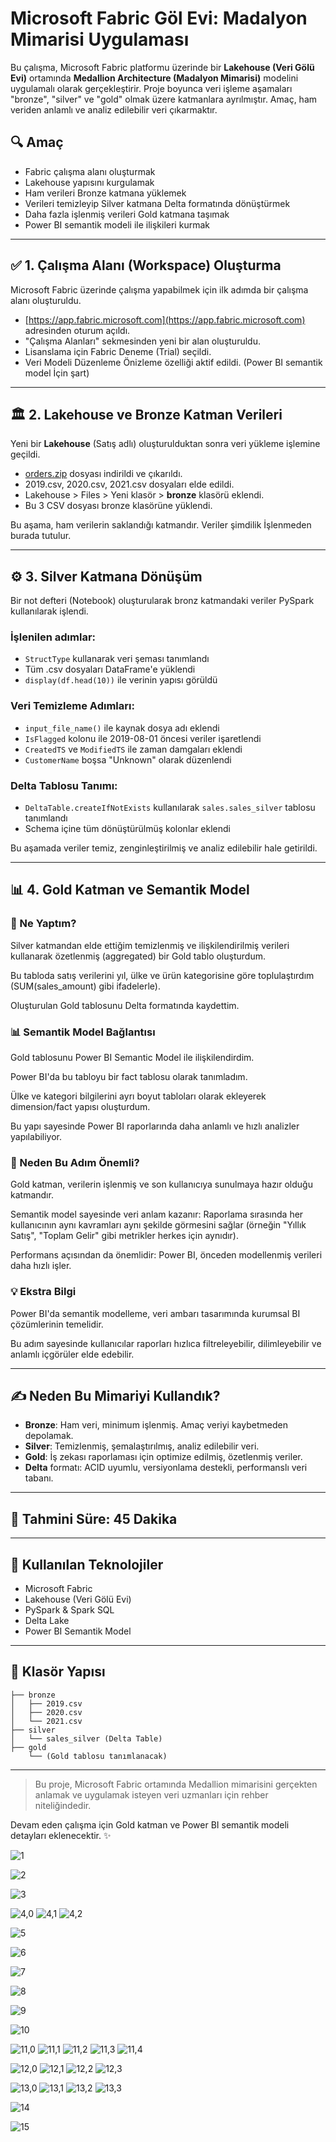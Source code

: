 # Microsoft Fabric Göl Evi: Madalyon Mimarisi Uygulaması

Bu çalışma, Microsoft Fabric platformu üzerinde bir **Lakehouse (Veri Gölü Evi)** ortamında **Medallion Architecture (Madalyon Mimarisi)** modelini uygulamalı olarak gerçekleştirir. Proje boyunca veri işleme aşamaları "bronze", "silver" ve "gold" olmak üzere katmanlara ayrılmıştır. Amaç, ham veriden anlamlı ve analiz edilebilir veri çıkarmaktır.

## 🔍 Amaç

* Fabric çalışma alanı oluşturmak
* Lakehouse yapısını kurgulamak
* Ham verileri Bronze katmana yüklemek
* Verileri temizleyip Silver katmana Delta formatında dönüştürmek
* Daha fazla işlenmiş verileri Gold katmana taşımak
* Power BI semantik modeli ile ilişkileri kurmak

---

## ✅ 1. Çalışma Alanı (Workspace) Oluşturma

Microsoft Fabric üzerinde çalışma yapabilmek için ilk adımda bir çalışma alanı oluşturuldu.

* [https://app.fabric.microsoft.com](https://app.fabric.microsoft.com) adresinden oturum açıldı.
* "Çalışma Alanları" sekmesinden yeni bir alan oluşturuldu.
* Lisanslama için Fabric Deneme (Trial) seçildi.
* Veri Modeli Düzenleme Önizleme özelliği aktif edildi. (Power BI semantik model İçin şart)

---

## 🏛️ 2. Lakehouse ve Bronze Katman Verileri

Yeni bir **Lakehouse** (Satış adlı) oluşturulduktan sonra veri yükleme işlemine geçildi.

* [orders.zip](https://github.com/MicrosoftLearning/dp-data/blob/main/orders.zip) dosyası indirildi ve çıkarıldı.
* 2019.csv, 2020.csv, 2021.csv dosyaları elde edildi.
* Lakehouse > Files > Yeni klasör > **bronze** klasörü eklendi.
* Bu 3 CSV dosyası bronze klasörüne yüklendi.

Bu aşama, ham verilerin saklandığı katmandır. Veriler şimdilik İşlenmeden burada tutulur.

---

## ⚙️ 3. Silver Katmana Dönüşüm

Bir not defteri (Notebook) oluşturularak bronz katmandaki veriler PySpark kullanılarak işlendi.

### İşlenilen adımlar:

* `StructType` kullanarak veri şeması tanımlandı
* Tüm .csv dosyaları DataFrame'e yüklendi
* `display(df.head(10))` ile verinin yapısı görüldü

### Veri Temizleme Adımları:

* `input_file_name()` ile kaynak dosya adı eklendi
* `IsFlagged` kolonu ile 2019-08-01 öncesi veriler işaretlendi
* `CreatedTS` ve `ModifiedTS` ile zaman damgaları eklendi
* `CustomerName` boşsa "Unknown" olarak düzenlendi

### Delta Tablosu Tanımı:

* `DeltaTable.createIfNotExists` kullanılarak `sales.sales_silver` tablosu tanımlandı
* Schema içine tüm dönüştürülmüş kolonlar eklendi

Bu aşamada veriler temiz, zenginleştirilmiş ve analiz edilebilir hale getirildi.

---

## 📊 4. Gold Katman ve Semantik Model
### 📂 Ne Yaptım?
Silver katmandan elde ettiğim temizlenmiş ve ilişkilendirilmiş verileri kullanarak özetlenmiş (aggregated) bir Gold tablo oluşturdum.

Bu tabloda satış verilerini yıl, ülke ve ürün kategorisine göre toplulaştırdım (SUM(sales_amount) gibi ifadelerle).

Oluşturulan Gold tablosunu Delta formatında kaydettim.

### 📊 Semantik Model Bağlantısı
Gold tablosunu Power BI Semantic Model ile ilişkilendirdim.

Power BI'da bu tabloyu bir fact tablosu olarak tanımladım.

Ülke ve kategori bilgilerini ayrı boyut tabloları olarak ekleyerek dimension/fact yapısı oluşturdum.

Bu yapı sayesinde Power BI raporlarında daha anlamlı ve hızlı analizler yapılabiliyor.

### 🧠 Neden Bu Adım Önemli?
Gold katman, verilerin işlenmiş ve son kullanıcıya sunulmaya hazır olduğu katmandır.

Semantik model sayesinde veri anlam kazanır: Raporlama sırasında her kullanıcının aynı kavramları aynı şekilde görmesini sağlar (örneğin "Yıllık Satış", "Toplam Gelir" gibi metrikler herkes için aynıdır).

Performans açısından da önemlidir: Power BI, önceden modellenmiş verileri daha hızlı işler.

### 💡 Ekstra Bilgi
Power BI'da semantik modelleme, veri ambarı tasarımında kurumsal BI çözümlerinin temelidir.

Bu adım sayesinde kullanıcılar raporları hızlıca filtreleyebilir, dilimleyebilir ve anlamlı içgörüler elde edebilir.

---

## ✍️ Neden Bu Mimariyi Kullandık?

* **Bronze**: Ham veri, minimum işlenmiş. Amaç veriyi kaybetmeden depolamak.
* **Silver**: Temizlenmiş, şemalaştırılmış, analiz edilebilir veri.
* **Gold**: İş zekası raporlaması için optimize edilmiş, özetlenmiş veriler.
* **Delta** formatı: ACID uyumlu, versiyonlama destekli, performanslı veri tabanı.

---

## 📅 Tahmini Süre: 45 Dakika

---

## 🚀 Kullanılan Teknolojiler

* Microsoft Fabric
* Lakehouse (Veri Gölü Evi)
* PySpark & Spark SQL
* Delta Lake
* Power BI Semantik Model

---

## 📁 Klasör Yapısı

```
├── bronze
│   ├── 2019.csv
│   ├── 2020.csv
│   └── 2021.csv
├── silver
│   └── sales_silver (Delta Table)
├── gold
    └── (Gold tablosu tanımlanacak)
```

---

> Bu proje, Microsoft Fabric ortamında Medallion mimarisini gerçekten anlamak ve uygulamak isteyen veri uzmanları için rehber niteliğindedir.

Devam eden çalışma için Gold katman ve Power BI semantik modeli detayları eklenecektir. ✨


![1](./images/1.png)

![2](./images/2.png)

![3](./images/3.png)

![4,0](./images/4,0.png)
![4,1](./images/4,1.png)
![4,2](./images/4,2.png)

![5](./images/5.png)

![6](./images/6.png)

![7](./images/7.png)

![8](./images/8.png)

![9](./images/9.png)

![10](./images/10.png)

![11,0](./images/11,0.png)
![11,1](./images/11,1.png)
![11,2](./images/11,2.png)
![11,3](./images/11,3.png)
![11,4](./images/11,4.png)

![12,0](./images/12,0.png)
![12,1](./images/12,1.png)
![12,2](./images/12,2.png)
![12,3](./images/12,3.png)

![13,0](./images/13,0.png)
![13,1](./images/13,1.png)
![13,2](./images/13,2.png)
![13,3](./images/13,3.png)

![14](./images/14.png)

![15](./images/15.png)
